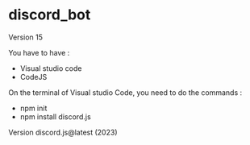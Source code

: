 # discord_bot
Version 15

You have to have :

- Visual studio code
- CodeJS

On the terminal of Visual studio Code, you need to do the commands :

- npm init
- npm install discord.js

Version discord.js@latest (2023)
